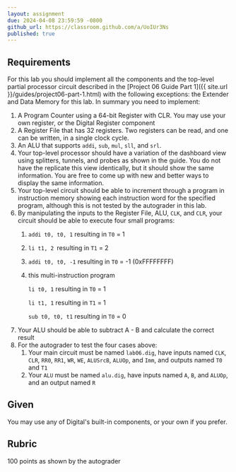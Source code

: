 ```yaml
---
layout: assignment
due: 2024-04-08 23:59:59 -0800
github_url: https://classroom.github.com/a/UoIUr3Ns
published: true
---
```


## Requirements
For this lab you should implement all the components and the top-level partial processor circuit described in the [Project 06 Guide Part 1]({{ site.url }}/guides/project06-part-1.html) with the following exceptions: the Extender and Data Memory for this lab.
In summary you need to implement:
1. A Program Counter using  a 64-bit Register with CLR. You may use your own register, or the Digital Register component
1. A Register File that has 32 registers. Two registers can be read, and one can be written, in a single clock cycle.
1. An ALU that supports `addi`, `sub`, `mul`, `sll`, and `srl`.
1. Your top-level processor should have a variation of the dashboard view using splitters, tunnels, and probes as shown in the guide. You do not have the replicate this view identically, but it should show the same information. You are free to come up with new and better ways to display the same information.
1. Your top-level circuit should be able to increment through a program in instruction memory showing each instruction word for the specified program, although this is not tested by the autograder in this lab.
1. By manipulating the inputs to the Register File, ALU, `CLK`, and `CLR`, your circuit should be able to execute four small programs:
    1. `addi t0, t0, 1` resulting in `T0` = 1 
    1. `li t1, 2 `resulting in `T1` = 2
    1. `addi t0, t0, -1` resulting in `T0` = -1 (0xFFFFFFFF)
    1. this multi-instruction program

        `li t0, 1` resulting in `T0` = 1

        `li t1, 1` resulting in `T1` = 1
        
        `sub t0, t0, t1` resulting in `T0` = 0
1. Your ALU should be able to subtract A - B and calculate the correct result
1. For the autograder to test the four cases above:
    1. Your main circuit must be named `lab06.dig`, have inputs named `CLK`, `CLR`, `RR0`, `RR1`, `WR`, `WE`, `ALUSrcB`, `ALUOp`, and `Imm`, and outputs named `T0` and `T1`
    1. Your `ALU` must be named `alu.dig`, have inputs named `A`, `B`, and `ALUOp`, and an output named `R`

## Given
You may use any of Digital's built-in components, or your own if you prefer.

## Rubric
100 points as shown by the autograder